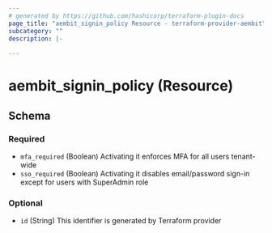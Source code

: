 ```yaml
---
# generated by https://github.com/hashicorp/terraform-plugin-docs
page_title: "aembit_signin_policy Resource - terraform-provider-aembit"
subcategory: ""
description: |-
  
---
```


# aembit_signin_policy (Resource)





<!-- schema generated by tfplugindocs -->
## Schema

### Required

- `mfa_required` (Boolean) Activating it enforces MFA for all users tenant-wide
- `sso_required` (Boolean) Activating it disables email/password sign-in except for users with SuperAdmin role

### Optional

- `id` (String) This identifier is generated by Terraform provider
